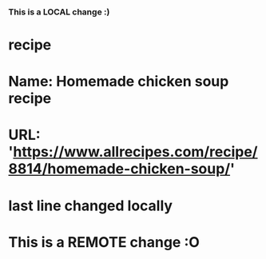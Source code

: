 ### This is a LOCAL change :)

# recipe

# Name: Homemade chicken soup recipe

# URL: '<https://www.allrecipes.com/recipe/8814/homemade-chicken-soup/>'

# last line changed locally

# This is a REMOTE change :O

